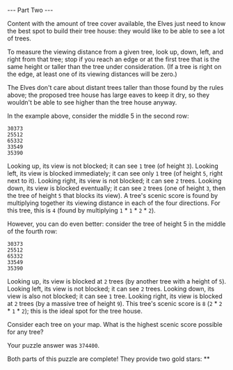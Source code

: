 --- Part Two ---

Content with the amount of tree cover available, the Elves just need to know the best spot to build their tree house: they would like to be able to see a lot of trees.

To measure the viewing distance from a given tree, look up, down, left, and right from that tree; stop if you reach an edge or at the first tree that is the same height or taller than the tree under consideration. (If a tree is right on the edge, at least one of its viewing distances will be zero.)

The Elves don't care about distant trees taller than those found by the rules above; the proposed tree house has large eaves to keep it dry, so they wouldn't be able to see higher than the tree house anyway.

In the example above, consider the middle 5 in the second row:

```
30373
25512
65332
33549
35390
```

Looking up, its view is not blocked; it can see `1` tree (of height `3`).
Looking left, its view is blocked immediately; it can see only `1` tree (of height `5`, right next to it).
Looking right, its view is not blocked; it can see `2` trees.
Looking down, its view is blocked eventually; it can see `2` trees (one of height `3`, then the tree of height `5` that blocks its view).
A tree's scenic score is found by multiplying together its viewing distance in each of the four directions. For this tree, this is `4` (found by multiplying `1` * `1` * `2` * `2`).

However, you can do even better: consider the tree of height 5 in the middle of the fourth row:

```
30373
25512
65332
33549
35390
```

Looking up, its view is blocked at `2` trees (by another tree with a height of `5`).
Looking left, its view is not blocked; it can see `2` trees.
Looking down, its view is also not blocked; it can see `1` tree.
Looking right, its view is blocked at `2` trees (by a massive tree of height `9`).
This tree's scenic score is `8` (`2` * `2` * `1` * `2`); this is the ideal spot for the tree house.

Consider each tree on your map. What is the highest scenic score possible for any tree?

Your puzzle answer was `374400`.

Both parts of this puzzle are complete! They provide two gold stars: **
